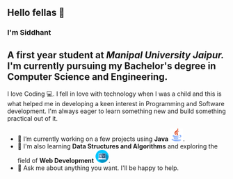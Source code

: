 ## Hello fellas :wave:
### I'm **Siddhant**

A first year student at ***Manipal University Jaipur.***
I'm currently pursuing my Bachelor's degree in Computer Science and Engineering.
--
I love Coding :computer:. I fell in love with technology when I was a child and this is what helped me in developing a keen interest in Programming and Software development. I'm always eager to learn something new and build something practical out of it.

- 🔭 I’m currently working on a few projects using **Java** <img src="https://github.com/Geralt-Of-Rivia-Witcher/Geralt-Of-Rivia-Witcher/blob/main/java.png" width="30" height="30">.
- 🌱 I'm also learning **Data Structures and Algorithms** and exploring the field of **Web Development** <img src="https://github.com/Geralt-Of-Rivia-Witcher/Geralt-Of-Rivia-Witcher/blob/main/web.png" width="30" height="30">.
- 💬 Ask me about anything you want. I'll be happy to help.
